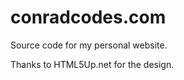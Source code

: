 conradcodes.com
================

Source code for my personal website.

Thanks to HTML5Up.net for the design.
